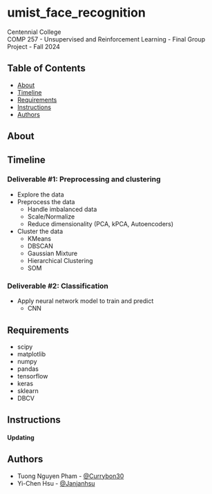 # umist_face_recognition

Centennial College <br/>
COMP 257 - Unsupervised and Reinforcement Learning - Final Group Project - Fall 2024

## Table of Contents

+ [About](#about)
+ [Timeline](#timeline)
+ [Requirements](#requirements)
+ [Instructions](#instructions)
+ [Authors](#authors)

## About <a name = "about"></a>

## Timeline <a name = "timeline"></a>

### Deliverable #1: Preprocessing and clustering
- Explore the data
- Preprocess the data
  + Handle imbalanced data
  + Scale/Normalize
  + Reduce dimensionality (PCA, kPCA, Autoencoders)
- Cluster the data
  + KMeans
  + DBSCAN
  + Gaussian Mixture
  + Hierarchical Clustering
  + SOM

### Deliverable #2: Classification
- Apply neural network model to train and predict
  + CNN

## Requirements <a name = "requirements"></a>
- scipy
- matplotlib
- numpy
- pandas
- tensorflow
- keras
- sklearn
- DBCV

## Instructions <a name = "instructions"></a>

#### Updating

## Authors <a name = "authors"></a>

- Tuong Nguyen Pham - [@Currybon30](https://github.com/Currybon30)
- Yi-Chen Hsu - [@Janjanhsu](https://github.com/Janjanhsu)


